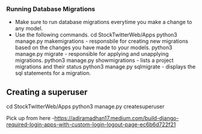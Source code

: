 ### Running Database Migrations
* Make sure to run database migrations everytime you make a change to any model.
* Use the following commands.
cd StockTwitterWeb/Apps
python3 manage.py makemigrations - responsbile for creating new migrations based on the changes you have made to your models.
python3 manage.py migrate - responsible for applying and unapplying migrations.
python3 manage.py showmigrations - lists a project migrations and their status
python3 manage.py sqlmigrate - displays the sql statements for a migration.

## Creating a superuser
cd StockTwitterWeb/Apps
python3 manage.py createsuperuser


Pick up from here -https://adiramadhan17.medium.com/build-django-required-login-apps-with-custom-login-logout-page-ec6b6d722f21